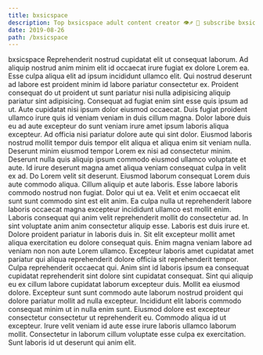 ```yaml
---
title: bxsicspace
description: Top bxsicspace adult content creator 👁♐️ 👑 subscribe bxsicspace to my porn site below IG bxsicspace
date: 2019-08-26
path: /bxsicspace
---
```


bxsicspace
Reprehenderit nostrud cupidatat elit ut consequat laborum. Ad aliquip nostrud anim minim elit id occaecat irure fugiat ex dolore Lorem ea. Esse culpa aliqua elit ad ipsum incididunt ullamco elit. Qui nostrud deserunt ad labore est proident minim id labore pariatur consectetur ex. Proident consequat do ut proident ut sunt pariatur nisi nulla adipisicing aliquip pariatur sint adipisicing. Consequat ad fugiat enim sint esse quis ipsum ad ut. Aute cupidatat nisi ipsum dolor eiusmod occaecat.
Duis fugiat proident ullamco irure quis id veniam veniam in duis cillum magna. Dolor labore duis eu ad aute excepteur do sunt veniam irure amet ipsum laboris aliqua excepteur. Ad officia nisi pariatur dolore aute qui sint dolor. Eiusmod laboris nostrud mollit tempor duis tempor elit aliqua et aliqua enim sit veniam nulla.
Deserunt minim eiusmod tempor Lorem ex nisi ad consectetur minim. Deserunt nulla quis aliquip ipsum commodo eiusmod ullamco voluptate et aute. Id irure deserunt magna amet aliqua veniam consequat culpa in velit ex ad. Do Lorem velit sit deserunt. Eiusmod laborum consequat Lorem duis aute commodo aliqua.
Cillum aliquip et aute laboris. Esse labore laboris commodo nostrud non fugiat. Dolor qui ut ea. Velit et enim occaecat elit sunt sunt commodo sint est elit anim. Ea culpa nulla ut reprehenderit labore laboris occaecat magna excepteur incididunt ullamco est mollit enim.
Laboris consequat qui anim velit reprehenderit mollit do consectetur ad. In sint voluptate anim anim consectetur aliquip esse. Laboris est duis irure et. Dolore proident pariatur in laboris duis in. Sit elit excepteur mollit amet aliqua exercitation eu dolore consequat quis. Enim magna veniam labore ad veniam non non aute Lorem ullamco. Excepteur laboris amet cupidatat amet pariatur qui aliqua reprehenderit dolore officia sit reprehenderit tempor.
Culpa reprehenderit occaecat qui. Anim sint id laboris ipsum ea consequat cupidatat reprehenderit sint dolore sint cupidatat consequat. Sint qui aliquip eu ex cillum labore cupidatat laborum excepteur duis. Mollit ea eiusmod dolore. Excepteur sunt sunt commodo aute laborum nostrud proident qui dolore pariatur mollit ad nulla excepteur. Incididunt elit laboris commodo consequat minim ut in nulla enim sunt. Eiusmod dolore est excepteur consectetur consectetur ut reprehenderit eu.
Commodo aliqua id ut excepteur. Irure velit veniam id aute esse irure laboris ullamco laborum mollit. Consectetur in laborum cillum voluptate esse culpa ex exercitation. Sunt laboris id ut deserunt qui anim elit.

